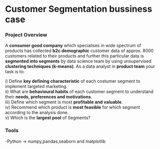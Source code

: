 # Customer Segmentation bussiness case

### Project Overview

A **consumer good company** which specialises in wide spectrum of products has collected **b2c demographic** customer data of approx. 8000 customers related to their products and further this particular data is **segmented into segments** by data science team by using unsupervised **clustering techniques (k-means)**. As a data analyst in **product team** your task is to:

i)	Define **key defining characteristic** of each costumer segment to implement targeted marketing.<br>
ii)	What are **behavioural habits** of each customer segment to understand their **needs, preferences and motivations**.<br>
iii)	Define which segment is most **profitable and valuable**.<br>
iv)	Recommend which product is **most feasible** for which segment according to the analysis done.<br>
v)	Which is the **largest pool** of Segments?

### Tools
-Python -> numpy,pandas,seaborn and matplotlib
